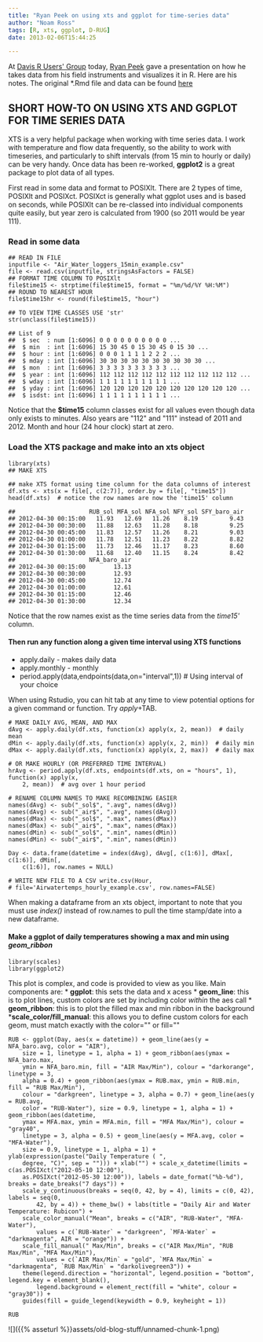 ```yaml
---
title: "Ryan Peek on using xts and ggplot for time-series data"
author: "Noam Ross"
tags: [R, xts, ggplot, D-RUG]
date: 2013-02-06T15:44:25

--- 
```



At [Davis R Users'
Group](http://www.noamross.net/davis-r-users-group.html) today, [Ryan
Peek](http://watershed.ucdavis.edu/people/ryan-peek) gave a presentation
on how he takes data from his field instruments and visualizes it in R.
Here are his notes. The original \*.Rmd file and data can be found
[here](https://gist.github.com/noamross/4727029)

SHORT HOW-TO ON USING XTS AND GGPLOT FOR TIME SERIES DATA
---------------------------------------------------------

XTS is a very helpful package when working with time series data. I work
with temperature and flow data frequently, so the ability to work with
timeseries, and particularly to shift intervals (from 15 min to hourly
or daily) can be very handy. Once data has been re-worked, **ggplot2**
is a great package to plot data of all types.

First read in some data and format to POSIXlt. There are 2 types of
time, POSIXlt and POSIXct. POSIXct is generally what ggplot uses and is
based on seconds, while POSIXlt can be re-classed into individual
components quite easily, but year zero is calculated from 1900 (so 2011
would be year 111).

### Read in some data

~~~~ {.r}
## READ IN FILE
inputfile <- "Air_Water_loggers_15min_example.csv"
file <- read.csv(inputfile, stringsAsFactors = FALSE)
## FORMAT TIME COLUMN TO POSIXlt
file$time15 <- strptime(file$time15, format = "%m/%d/%Y %H:%M")
## ROUND TO NEAREST HOUR
file$time15hr <- round(file$time15, "hour")

## TO VIEW TIME CLASSES USE 'str'
str(unclass(file$time15))
~~~~

    ## List of 9
    ##  $ sec  : num [1:6096] 0 0 0 0 0 0 0 0 0 0 ...
    ##  $ min  : int [1:6096] 15 30 45 0 15 30 45 0 15 30 ...
    ##  $ hour : int [1:6096] 0 0 0 1 1 1 1 2 2 2 ...
    ##  $ mday : int [1:6096] 30 30 30 30 30 30 30 30 30 30 ...
    ##  $ mon  : int [1:6096] 3 3 3 3 3 3 3 3 3 3 ...
    ##  $ year : int [1:6096] 112 112 112 112 112 112 112 112 112 112 ...
    ##  $ wday : int [1:6096] 1 1 1 1 1 1 1 1 1 1 ...
    ##  $ yday : int [1:6096] 120 120 120 120 120 120 120 120 120 120 ...
    ##  $ isdst: int [1:6096] 1 1 1 1 1 1 1 1 1 1 ...

Notice that the **\$time15** column classes exist for all values even
though data only exists to minutes. Also years are "112" and "111"
instead of 2011 and 2012. Month and hour (24 hour clock) start at zero.

### Load the XTS package and make into an xts object

~~~~ {.r}
library(xts)
## MAKE XTS

## make XTS format using time column for the data columns of interest
df.xts <- xts(x = file[, c(2:7)], order.by = file[, "time15"])
head(df.xts)  # notice the row names are now the 'time15' column
~~~~

    ##                     RUB_sol MFA_sol NFA_sol NFY_sol SFY_baro_air
    ## 2012-04-30 00:15:00   11.93   12.69   11.26    8.19         9.43
    ## 2012-04-30 00:30:00   11.88   12.63   11.28    8.18         9.25
    ## 2012-04-30 00:45:00   11.83   12.57   11.26    8.21         9.03
    ## 2012-04-30 01:00:00   11.78   12.51   11.23    8.22         8.82
    ## 2012-04-30 01:15:00   11.73   12.46   11.17    8.23         8.60
    ## 2012-04-30 01:30:00   11.68   12.40   11.15    8.24         8.42
    ##                     NFA_baro_air
    ## 2012-04-30 00:15:00        13.13
    ## 2012-04-30 00:30:00        12.93
    ## 2012-04-30 00:45:00        12.74
    ## 2012-04-30 01:00:00        12.61
    ## 2012-04-30 01:15:00        12.46
    ## 2012-04-30 01:30:00        12.34

Notice that the row names exist as the time series data from the
*time15'* column.

#### Then run any function along a given time interval using XTS functions

-   apply.daily - makes daily data
-   apply.monthly - monthly
-   period.apply(data,endpoints(data,on="interval",1)) \# Using interval
    of your choice

When using Rstudio, you can hit tab at any time to view potential
options for a given command or function. Try *apply*+TAB.

~~~~ {.r}
# MAKE DAILY AVG, MEAN, AND MAX
dAvg <- apply.daily(df.xts, function(x) apply(x, 2, mean))  # daily mean
dMin <- apply.daily(df.xts, function(x) apply(x, 2, min))  # daily min
dMax <- apply.daily(df.xts, function(x) apply(x, 2, max))  # daily max

# OR MAKE HOURLY (OR PREFERRED TIME INTERVAL)
hrAvg <- period.apply(df.xts, endpoints(df.xts, on = "hours", 1), function(x) apply(x, 
    2, mean))  # avg over 1 hour period

# RENAME COLUMN NAMES TO MAKE RECOMBINING EASIER
names(dAvg) <- sub("_sol$", ".avg", names(dAvg))
names(dAvg) <- sub("_air$", ".avg", names(dAvg))
names(dMax) <- sub("_sol$", ".max", names(dMax))
names(dMax) <- sub("_air$", ".max", names(dMax))
names(dMin) <- sub("_sol$", ".min", names(dMin))
names(dMin) <- sub("_air$", ".min", names(dMin))

Day <- data.frame(datetime = index(dAvg), dAvg[, c(1:6)], dMax[, c(1:6)], dMin[, 
    c(1:6)], row.names = NULL)

# WRITE NEW FILE TO A CSV write.csv(Hour,
# file='Airwatertemps_hourly_example.csv', row.names=FALSE)
~~~~

When making a dataframe from an xts object, important to note that you
must use *index()* instead of row.names to pull the time stamp/date into
a new dataframe.

#### Make a ggplot of daily temperatures showing a max and min using *geom\_ribbon*

~~~~ {.r}
library(scales)
library(ggplot2)
~~~~

This plot is complex, and code is provided to view as you like. Main
components are: \* **ggplot**: this sets the data and x acess \*
**geom\_line**: this is to plot lines, custom colors are set by
including color *within* the aes call \* **geom\_ribbon**: this is to
plot the filled max and min ribbon in the background
\***scale\_color/fill\_manual**: this allows you to define custom colors
for each geom, must match exactly with the color="" or fill=""

~~~~ {.r}
RUB <- ggplot(Day, aes(x = datetime)) + geom_line(aes(y = NFA_baro.avg, color = "AIR"), 
    size = 1, linetype = 1, alpha = 1) + geom_ribbon(aes(ymax = NFA_baro.max, 
    ymin = NFA_baro.min, fill = "AIR Max/Min"), colour = "darkorange", linetype = 3, 
    alpha = 0.4) + geom_ribbon(aes(ymax = RUB.max, ymin = RUB.min, fill = "RUB Max/Min"), 
    colour = "darkgreen", linetype = 3, alpha = 0.7) + geom_line(aes(y = RUB.avg, 
    color = "RUB-Water"), size = 0.9, linetype = 1, alpha = 1) + geom_ribbon(aes(datetime, 
    ymax = MFA.max, ymin = MFA.min, fill = "MFA Max/Min"), colour = "gray40", 
    linetype = 3, alpha = 0.5) + geom_line(aes(y = MFA.avg, color = "MFA-Water"), 
    size = 0.9, linetype = 1, alpha = 1) + ylab(expression(paste("Daily Temperature ( ", 
    degree, "C)", sep = ""))) + xlab("") + scale_x_datetime(limits = c(as.POSIXct("2012-05-10 12:00"), 
    as.POSIXct("2012-05-30 12:00")), labels = date_format("%b-%d"), breaks = date_breaks("7 days")) + 
    scale_y_continuous(breaks = seq(0, 42, by = 4), limits = c(0, 42), labels = seq(0, 
        42, by = 4)) + theme_bw() + labs(title = "Daily Air and Water Temperature: Rubicon") + 
    scale_color_manual("Mean", breaks = c("AIR", "RUB-Water", "MFA-Water"), 
        values = c(`RUB-Water` = "darkgreen", `MFA-Water` = "darkmagenta", AIR = "orange")) + 
    scale_fill_manual(" Max/Min", breaks = c("AIR Max/Min", "RUB Max/Min", "MFA Max/Min"), 
        values = c(`AIR Max/Min` = "gold", `MFA Max/Min` = "darkmagenta", `RUB Max/Min` = "darkolivegreen3")) + 
    theme(legend.direction = "horizontal", legend.position = "bottom", legend.key = element_blank(), 
        legend.background = element_rect(fill = "white", colour = "gray30")) + 
    guides(fill = guide_legend(keywidth = 0.9, keyheight = 1))

RUB
~~~~

![]({{% asseturl %}}assets/old-blog-stuff/unnamed-chunk-1.png)

